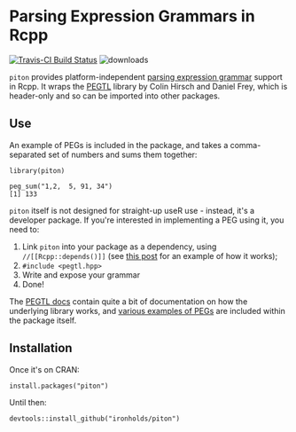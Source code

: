 # Parsing Expression Grammars in Rcpp
[![Travis-CI Build Status](https://travis-ci.org/Ironholds/piton.svg?branch=master)](https://travis-ci.org/Ironholds/piton) ![downloads](http://cranlogs.r-pkg.org/badges/grand-total/piton)

`piton` provides platform-independent [parsing expression grammar](https://en.wikipedia.org/wiki/Parsing_expression_grammar) support in Rcpp. It wraps the [PEGTL](https://github.com/taocpp/PEGTL) library by Colin Hirsch and Daniel Frey, which is header-only and so can be imported into other packages.

## Use

An example of PEGs is included in the package, and takes a comma-separated set of
numbers and sums them together:

```
library(piton)

peg_sum("1,2,  5, 91, 34")
[1] 133
```

`piton` itself is not designed for straight-up useR use - instead, it's a developer package. If you're interested in implementing a PEG using it, you need to:

1. Link `piton` into your package as a dependency, using `//[[Rcpp::depends()]]` (see [this post](http://gallery.rcpp.org/articles/a-first-boost-example/) for an example of how it works);
2. `#include <pegtl.hpp>`
3. Write and expose your grammar
4. Done!

The [PEGTL docs](https://github.com/taocpp/PEGTL/blob/master/doc/README.md) contain quite a bit of documentation on how the underlying library works, and [various examples of PEGs](https://github.com/taocpp/PEGTL/blob/master/doc/Contrib-and-Examples.md) are included within the package itself.

## Installation

Once it's on CRAN:

```
install.packages("piton")
```

Until then:

```
devtools::install_github("ironholds/piton")
```
